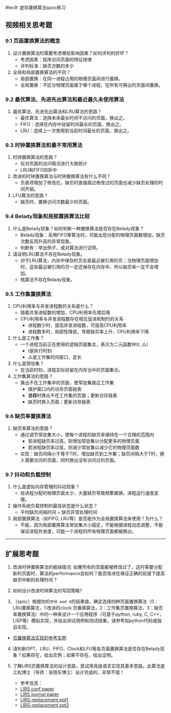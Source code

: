 #lec9: 虚存置换算法spoc练习

## 视频相关思考题

### 9.1 页面置换算法的概念

1. 设计置换算法时需要考虑哪些影响因素？如何评判的好坏？
   - 考虑因素：程序访问页面的特征规律
   - 评判标准：缺页次数的多少
2. 全局和局部置换算法的不同？
   - 局部置换：在同一进程占用的物理页面间进行置换。
   - 全局置换：不区分物理页面属于哪个进程，在所有可换出的页面间置换。

### 9.2 最优算法、先进先出算法和最近最久未使用算法

1. 最优算法、先进先出算法和LRU算法的思路？
   - 最优算法：选择未来最长时间不访问的页面，换出之。
   - FIFO：选择在内存中驻留时间最长的页面，换出之。
   - LRU：选择上一次使用到当前时间最长的页面，换出之。

### 9.3 时钟置换算法和最不常用算法

1. 时钟置换算法的思路？
   - 仅对页面的访问情况进行大致统计
   - LRU和FIFO的折中
2. 改进的时钟置换算法与时钟置换算法有什么不同？
   - 页表项增加了修改位，缺页时直接跳过修改过的页面也减少缺页处理的时间开销。
3. LFU算法的思路？
   - 缺页时，置换访问次数最少的页面。


### 9.4 Belady现象和局部置换算法比较

1. 什么是Belady现象？如何判断一种置换算法是否存在Belady现象？
   - Belady现象：采用FIFO等算法时，可能出现分配的物理页面数增加，缺页次数反而升高的异常现象。
   - 判断有：举出例子，或对算法进行证明。
2. 请证明LRU算法不存在Belady现象。
   - 对于LRU算法，内存中保存的页总是最近被引用的页；当物理页面增加时，这些最近被引用的页一定还保存在内存中，所以缺页率一定不会增加。
   - 栈算法不存在Belady现象。

### 9.5 工作集置换算法

1. CPU利用率与并发进程数的关系是什么？
   - 随着并发进程数的增加，CPU利用率先增后降
   - CPU利用率与并发进程数存在相互促进和制约的关系
     - 进程数少时，提高并发进程数，可提高CPU利用率
     - 进程数多时，局部性降低，导致缺页率上升、CPU利用率下降
2. 什么是工作集？
   - 一个进程当前正在使用的逻辑页面集合，表示为二元函数W(t, △)
     - t是执行时刻
     - △是工作集时间窗口，定长
3. 什么是常驻集？
   - 在当前时刻，进程实际驻留在内存当中的页面集合。
4. 工作集算法的思路？
   - 换出不在工作集中的页面，使常驻集接近工作集
     - 维护窗口内的访存页面链表
     - **访存**时换出不在工作集的页面；更新访存链表
     - 缺页时换入页面；更新访存链表

### 9.6 缺页率置换算法

1. 缺页率算法的思路？
   - 通过调节常驻集大小，使每个进程的缺页率保持在一个合理的范围内
     - 若进程缺页率过高，则增加常驻集以分配更多的物理页面
     - 若进程缺页率过低，则减少常驻集以减少它的物理页面数
   - 实现：缺页间隔小于等于T时，增加缺页到工作集；缺页间隔大于T时，换入需要访问的页面，同时换出没有访问过的页面。

### 9.7 抖动和负载控制

1. 什么是虚拟内存管理的抖动现象？
   - 给进程分配的物理页面太少，大量缺页导致频繁置换，进程运行速度变慢。
2. 操作系统负载控制的最佳状态是什么状态？
   -  平均缺页间隔时间 = 缺页异常处理时间
3. 局部置换算法（如FIFO, LRU等）是否能作为全局置换算法来使用？为什么？
   - 不能，因为局部置换算法常驻集大小固定，不能根据进程动态调整，不能保证进程并发度，可能一个进程的所有物理页面都被换出。

----

## 扩展思考题

1.  改进时钟置换算法的极端情况: 如果所有的页面都被修改过了，这时需要分配新的页面时，算法的performance会如何？能否改进在保证正确的前提下提高缺页中断的处理时间？

2.  如何设计改进时钟算法的写回策略?

3. （spoc）根据你的`学号 mod 4`的结果值，确定选择四种页面置换算法（0：LRU置换算法，1:改进的clock 页置换算法，2：工作集页置换算法，3：缺页率置换算法）中的一种来设计一个应用程序（可基于python, ruby, C, C++，LISP等）模拟实现，并给出测试用例和测试结果。请参考如python代码或独自实现。
 - [页置换算法实现的参考实例](https://github.com/chyyuu/ucore_lab/blob/master/related_info/lab3/page-replacement-policy.py)     

4. 请判断OPT、LRU、FIFO、Clock和LFU等各页面置换算法是否存在Belady现象？如果存在，给出实例；如果不存在，给出证明。

5. 了解LIRS页置换算法的设计思路，尝试用高级语言实现其基本思路。此算法是江松博士（导师：张晓东博士）设计完成的，非常不错！
	- 参考信息：
 	- [LIRS conf paper](http://www.ece.eng.wayne.edu/~sjiang/pubs/papers/jiang02_LIRS.pdf)
	 - [LIRS journal paper](http://www.ece.eng.wayne.edu/~sjiang/pubs/papers/jiang05_LIRS.pdf)
	 - [LIRS-replacement ppt1](http://dragonstar.ict.ac.cn/course_09/XD_Zhang/(6)-LIRS-replacement.pdf)
	 - [LIRS-replacement ppt2](http://www.ece.eng.wayne.edu/~sjiang/Projects/LIRS/sig02.ppt)
